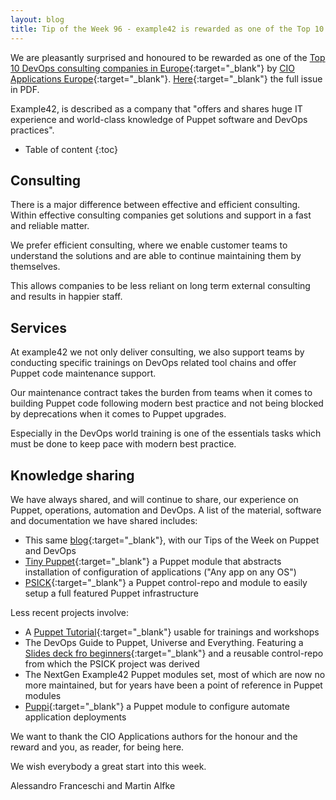 ```yaml
---
layout: blog
title: Tip of the Week 96 - example42 is rewarded as one of the Top 10 DevOps consulting companies in Europe
---
```


We are pleasantly surprised and honoured to be rewarded as one of the [Top 10 DevOps consulting companies in Europe](https://www.cioapplicationseurope.com/vendors/top-10-devops-consultingservices-companies-2018-rid-22.html?fbclid=IwAR00owT5OaswxS6GIZ57nuL2MppieLj2rNik3_kUL1Ej1uQsaC3Lps4p-ns){:target="_blank"} by [CIO Applications Europe](https://www.cioapplicationseurope.com){:target="_blank"}. [Here](https://www.cioapplicationseurope.com/magazines/October2018/Devops/){:target="_blank"} the full issue in PDF.

Example42, is described as a company that "offers and shares huge IT experience and world-class knowledge of Puppet software and DevOps practices".

* Table of content
{:toc}

## Consulting

There is a major difference between effective and efficient consulting. Within effective consulting companies get solutions and support in a fast and reliable matter.

We prefer efficient consulting, where we enable customer teams to understand the solutions and are able to continue maintaining them by themselves.

This allows companies to be less reliant on long term external consulting and results in happier staff.

## Services

At example42 we not only deliver consulting, we also support teams by conducting specific trainings on DevOps related tool chains and offer Puppet code maintenance support.

Our maintenance contract takes the burden from teams when it comes to building Puppet code following modern best practice and not being blocked by deprecations when it comes to Puppet upgrades.

Especially in the DevOps world training is one of the essentials tasks which must be done to keep pace with modern best practice.

## Knowledge sharing

We have always shared, and will continue to share, our experience on Puppet, operations, automation and DevOps. A list of the material, software and documentation we have shared includes:

- This same [blog](https://www.example42.com/blog/){:target="_blank"}, with our Tips of the Week on Puppet and DevOps
- [Tiny Puppet](https://tiny-puppet.com/){:target="_blank"} a Puppet module that abstracts installation of configuration of applications ("Any app on any OS")
- [PSICK](https://github.com/example42/psick){:target="_blank"} a Puppet control-repo and module to easily setup a full featured Puppet infrastructure

Less recent projects involve:

- A [Puppet Tutorial](https://www.example42.com/tutorials/PuppetTutorial/){:target="_blank"} usable for trainings and workshops
- The DevOps Guide to Puppet, Universe and Everything. Featuring a [Slides deck fro beginners](https://www.example42.com/guide/slides/beginner){:target="_blank"} and a reusable control-repo from which the PSICK project was derived
- The NextGen Example42 Puppet modules set, most of which are now no more maintained, but for years have been a point of reference in Puppet modules
- [Puppi](https://github.com/example42/puppi){:target="_blank"} a Puppet module to configure automate application deployments

We want to thank the CIO Applications authors for the honour and the reward and you, as reader, for being here.

We wish everybody a great start into this week.

Alessandro Franceschi and Martin Alfke
